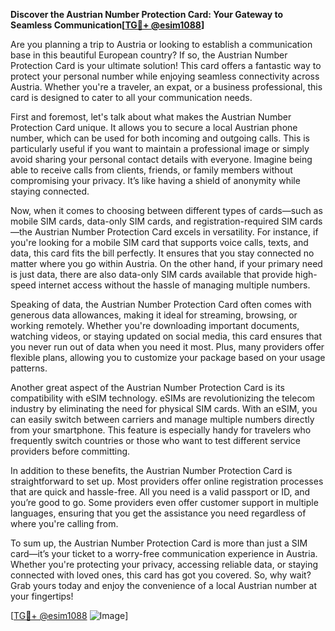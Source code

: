 **Discover the Austrian Number Protection Card: Your Gateway to Seamless Communication[[TG💪+ @esim1088](https://t.me/s/esim1088)]**

Are you planning a trip to Austria or looking to establish a communication base in this beautiful European country? If so, the Austrian Number Protection Card is your ultimate solution! This card offers a fantastic way to protect your personal number while enjoying seamless connectivity across Austria. Whether you're a traveler, an expat, or a business professional, this card is designed to cater to all your communication needs.

First and foremost, let's talk about what makes the Austrian Number Protection Card unique. It allows you to secure a local Austrian phone number, which can be used for both incoming and outgoing calls. This is particularly useful if you want to maintain a professional image or simply avoid sharing your personal contact details with everyone. Imagine being able to receive calls from clients, friends, or family members without compromising your privacy. It’s like having a shield of anonymity while staying connected.

Now, when it comes to choosing between different types of cards—such as mobile SIM cards, data-only SIM cards, and registration-required SIM cards—the Austrian Number Protection Card excels in versatility. For instance, if you're looking for a mobile SIM card that supports voice calls, texts, and data, this card fits the bill perfectly. It ensures that you stay connected no matter where you go within Austria. On the other hand, if your primary need is just data, there are also data-only SIM cards available that provide high-speed internet access without the hassle of managing multiple numbers.

Speaking of data, the Austrian Number Protection Card often comes with generous data allowances, making it ideal for streaming, browsing, or working remotely. Whether you're downloading important documents, watching videos, or staying updated on social media, this card ensures that you never run out of data when you need it most. Plus, many providers offer flexible plans, allowing you to customize your package based on your usage patterns.

Another great aspect of the Austrian Number Protection Card is its compatibility with eSIM technology. eSIMs are revolutionizing the telecom industry by eliminating the need for physical SIM cards. With an eSIM, you can easily switch between carriers and manage multiple numbers directly from your smartphone. This feature is especially handy for travelers who frequently switch countries or those who want to test different service providers before committing.

In addition to these benefits, the Austrian Number Protection Card is straightforward to set up. Most providers offer online registration processes that are quick and hassle-free. All you need is a valid passport or ID, and you’re good to go. Some providers even offer customer support in multiple languages, ensuring that you get the assistance you need regardless of where you're calling from.

To sum up, the Austrian Number Protection Card is more than just a SIM card—it’s your ticket to a worry-free communication experience in Austria. Whether you're protecting your privacy, accessing reliable data, or staying connected with loved ones, this card has got you covered. So, why wait? Grab yours today and enjoy the convenience of a local Austrian number at your fingertips! 

[[TG💪+ @esim1088](https://t.me/s/esim1088) ![Image](https://i.postimg.cc/Y0z9fWf4/image.png)]